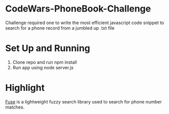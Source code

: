 # CodeWars-PhoneBook-Challenge
Challenge required one to write the most efficient javascript code snippet to search for a phone record from a jumbled up .txt file

# Set Up and Running
1. Clone repo and run npm install
2. Run app using node server.js

# Highlight
<a href="http://fusejs.io/">Fuse</a> is a lightweight fuzzy search library used to search for phone number matches.
